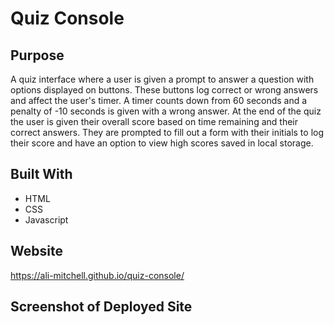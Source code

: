 # Quiz Console

## Purpose
A quiz interface where a user is given a prompt to answer a question with options displayed on buttons. These buttons log correct or wrong answers and affect the user's timer. A timer counts down from 60 seconds and a penalty of -10 seconds is given with a wrong answer. At the end of the quiz the user is given their overall score based on time remaining and their correct answers. They are prompted to fill out a form with their initials to log their score and have an option to view high scores saved in local storage. 
 

## Built With
* HTML
* CSS
* Javascript

## Website

https://ali-mitchell.github.io/quiz-console/

## Screenshot of Deployed Site




